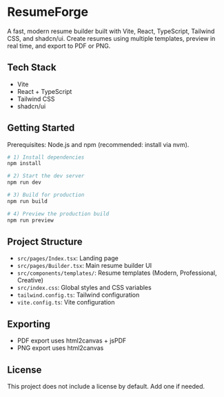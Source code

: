 # ResumeForge

A fast, modern resume builder built with Vite, React, TypeScript, Tailwind CSS, and shadcn/ui. Create resumes using multiple templates, preview in real time, and export to PDF or PNG.

## Tech Stack

- Vite
- React + TypeScript
- Tailwind CSS
- shadcn/ui

## Getting Started

Prerequisites: Node.js and npm (recommended: install via nvm).

```sh
# 1) Install dependencies
npm install

# 2) Start the dev server
npm run dev

# 3) Build for production
npm run build

# 4) Preview the production build
npm run preview
```

## Project Structure

- `src/pages/Index.tsx`: Landing page
- `src/pages/Builder.tsx`: Main resume builder UI
- `src/components/templates/`: Resume templates (Modern, Professional, Creative)
- `src/index.css`: Global styles and CSS variables
- `tailwind.config.ts`: Tailwind configuration
- `vite.config.ts`: Vite configuration

## Exporting

- PDF export uses html2canvas + jsPDF
- PNG export uses html2canvas

## License

This project does not include a license by default. Add one if needed.
